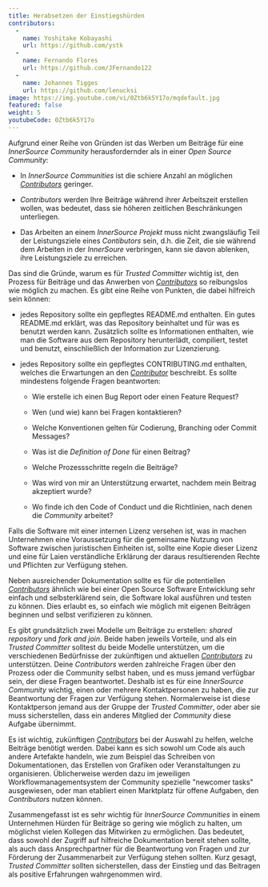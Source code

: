 ```yaml
---
title: Herabsetzen der Einstiegshürden
contributors:
  - 
    name: Yoshitake Kobayashi
    url: https://github.com/ystk
  - 
    name: Fernando Flores
    url: https://github.com/JFernando122
  - 
    name: Johannes Tigges
    url: https://github.com/lenucksi
image: https://img.youtube.com/vi/0Ztb6k5Y17o/mqdefault.jpg
featured: false
weight: 5
youtubeCode: 0Ztb6k5Y17o
---
```


<div class="paragraph">
<p>Aufgrund einer Reihe von Gründen ist das Werben um Beiträge für eine <em>InnerSource Community</em> herausfordernder als in einer <em>Open Source Community</em>:</p>
</div>
<div class="ulist">
<ul>
<li>
<p>In <em>InnerSource Communities</em> ist die schiere Anzahl an möglichen <a href="https://innersourcecommons.org/learn/learning-path/contributor"><em>Contributors</em></a> geringer.</p>
</li>
<li>
<p><em>Contributors</em> werden Ihre Beiträge während ihrer Arbeitszeit erstellen wollen, was bedeutet, dass sie höheren zeitlichen Beschränkungen unterliegen.</p>
</li>
<li>
<p>Das Arbeiten an einem <em>InnerSource Projekt</em> muss nicht zwangsläufig Teil der Leistungsziele eines <em>Contibutors</em> sein, d.h. die Zeit, die sie während dem Arbeiten in der <em>InnerSoure</em> verbringen, kann sie davon ablenken, ihre Leistungsziele zu erreichen.</p>
</li>
</ul>
</div>
<div class="paragraph">
<p>Das sind die Gründe, warum es für <em>Trusted Committer</em> wichtig ist, den Prozess für Beiträge und das Anwerben von <a href="https://innersourcecommons.org/learn/learning-path/contributor"><em>Contributors</em></a> so reibungslos wie möglich zu machen. Es gibt eine Reihe von Punkten, die dabei hilfreich sein können:</p>
</div>
<div class="ulist">
<ul>
<li>
<p>jedes Repository sollte ein gepflegtes README.md enthalten. Ein gutes README.md erklärt, was das Repository beinhaltet und für was es benutzt werden kann. Zusätzlich sollte es Informationen enthalten, wie man die Software aus dem Repository herunterlädt, compiliert, testet und benutzt, einschließlich der Information zur Lizenzierung.</p>
</li>
<li>
<p>jedes Repository sollte ein gepflegtes CONTRIBUTING.md enthalten, welches die Erwartungen an den <a href="https://innersourcecommons.org/learn/learning-path/contributor"><em>Contributor</em></a> beschreibt. Es sollte mindestens folgende Fragen beantworten:</p>
<div class="ulist">
<ul>
<li>
<p>Wie erstelle ich einen Bug Report oder einen Feature Request?</p>
</li>
<li>
<p>Wen (und wie) kann bei Fragen kontaktieren?</p>
</li>
<li>
<p>Welche Konventionen gelten für Codierung, Branching oder Commit Messages?</p>
</li>
<li>
<p>Was ist die <em>Definition of Done</em> für einen Beitrag?</p>
</li>
<li>
<p>Welche Prozessschritte regeln die Beiträge?</p>
</li>
<li>
<p>Was wird von mir an Unterstützung erwartet, nachdem mein Beitrag akzeptiert wurde?</p>
</li>
<li>
<p>Wo finde ich den Code of Conduct und die Richtlinien, nach denen die <em>Community</em> arbeitet?</p>
</li>
</ul>
</div>
</li>
</ul>
</div>
<div class="paragraph">
<p>Falls die Software mit einer internen Lizenz versehen ist, was in machen Unternehmen eine Voraussetzung für die gemeinsame Nutzung von Software zwischen juristischen Einheiten ist, sollte eine Kopie dieser Lizenz und eine für Laien verständliche Erklärung der daraus resultierenden Rechte und Pflichten zur Verfügung stehen.</p>
</div>
<div class="paragraph">
<p>Neben ausreichender Dokumentation sollte es für die potentiellen <a href="https://innersourcecommons.org/learn/learning-path/contributor"><em>Contributors</em></a> ähnlich wie bei einer Open Source
Software Entwicklung sehr einfach und selbsterklärend  sein, die Software lokal ausführen und testen zu können. Dies erlaubt es, so einfach wie möglich mit eigenen Beiträgen beginnen und selbst verifizieren zu können.</p>
</div>
<div class="paragraph">
<p>Es gibt grundsätzlich zwei Modelle um Beiträge zu erstellen:
<em>shared repository</em> und <em>fork and join</em>. Beide haben jeweils Vorteile, und als ein <em>Trusted Committer</em> solltest du beide Modelle unterstützen, um die verschiedenen Bedürfnisse der zukünftigen und aktuellen <a href="https://innersourcecommons.org/learn/learning-path/contributor"><em>Contributors</em></a> zu unterstützen.
Deine <em>Contributors</em> werden zahlreiche Fragen über den Prozess oder die Community selbst haben, und es muss jemand verfügbar sein, der diese Fragen beantwortet. Deshalb ist es für eine <em>InnerSource Community</em> wichtig, einen oder mehrere Kontaktpersonen zu haben, die zur Beantwortung der Fragen zur Verfügung stehen. Normalerweise ist diese Kontaktperson jemand aus der Gruppe der <em>Trusted Committer</em>, oder aber sie muss sicherstellen, dass ein anderes Mitglied der <em>Community</em> diese Aufgabe übernimmt.</p>
</div>
<div class="paragraph">
<p>Es ist wichtig, zukünftigen <a href="https://innersourcecommons.org/learn/learning-path/contributor"><em>Contributors</em></a> bei der Auswahl zu helfen, welche Beiträge benötigt werden. Dabei kann es sich sowohl um Code als auch andere Artefakte handeln, wie zum Beispiel das Schreiben von Dokumentationen, das Erstellen von Grafiken oder Veranstaltungen zu organisieren. Üblicherweise werden dazu im jeweiligen Workflowmanagementsystem der Community spezielle "newcomer tasks" ausgewiesen, oder man etabliert einen Marktplatz für offene Aufgaben, den <em>Contributors</em> nutzen können.</p>
</div>
<div class="paragraph">
<p>Zusammengefasst ist es sehr wichtig für <em>InnerSource Communities</em> in einem Unternehmen Hürden für Beiträge so gering wie möglich zu halten, um möglichst vielen Kollegen das Mitwirken zu ermöglichen. Das bedeutet, dass sowohl der Zugriff auf hilfreiche Dokumentation bereit stehen sollte,  als auch dass Ansprechpartner für die Beantwortung von Fragen und zur Förderung der Zusammenarbeit zur Verfügung stehen sollten. Kurz gesagt, <em>Trusted Committer</em> sollten sicherstellen, dass der Einstieg und das Beitragen als positive Erfahrungen wahrgenommen wird.</p>
</div>
<!--- This file autogenerated from https://github.com/InnerSourceCommons/InnerSourceLearningPath/blob/main/scripts -->